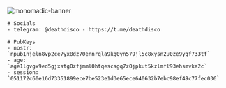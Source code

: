 ![monomadic-banner](https://user-images.githubusercontent.com/129359/180737422-a9266cfd-f13f-4729-957b-f54830300d7d.png)

```
# Socials
- telegram: @deathdisco - https://t.me/deathdisco

# PubKeys
- nostr: `npub1njeln8vp2ce7yx8dz70ennrqla9kg0yn579jl5c8xysn2u0ze9yqf733tf`
- age: `age1lgvgx9ed5gjxstg0zfjmml0htqescsgq7z0jpkut5kzlmfl93ehsmvka2c`
- session: `051172c60e16d73351899ece7be523e1d3e65ece640632b7ebc98ef49c77fec036`
```

